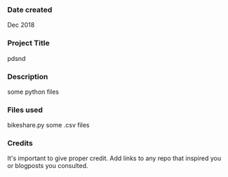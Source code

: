 ### Date created
Dec 2018

### Project Title
pdsnd

### Description
some python files

### Files used
bikeshare.py
some .csv files

### Credits
It's important to give proper credit. Add links to any repo that inspired you or blogposts you consulted.


